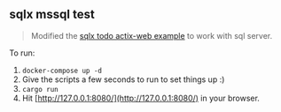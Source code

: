 ## sqlx mssql test
> Modified the [sqlx todo actix-web example](https://github.com/actix/examples/tree/master/sqlx_todo) to work with sql server.

To run:
1. `docker-compose up -d`
2. Give the scripts a few seconds to run to set things up :)
3. `cargo run`
4. Hit [http://127.0.0.1:8080/](http://127.0.0.1:8080/) in your browser.
